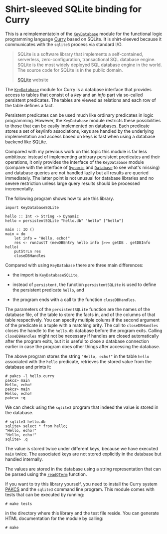 Shirt-sleeved SQLite binding for Curry
======================================

This is a reimplementatoin of the [`KeyDatabase`] module for the
functional logic programming language [Curry] based on SQLite. It is
shirt-sleeved because it communicates with the `sqlite3` process via
standard I/O.

[Curry]: http://www.curry-language.org/
[`KeyDatabase`]: http://www.informatik.uni-kiel.de/~pakcs/lib/CDOC/KeyDatabase.html
[SQLite]: http://sqlite.org

> SQLite is a software library that implements a self-contained,
> serverless, zero-configuration, transactional SQL database
> engine. SQLite is the most widely deployed SQL database engine in the
> world. The source code for SQLite is in the public domain.
>
> [SQLite] website

The [`KeyDatabase`] module for Curry is a database interface that
provides access to tables that consist of a _key_ and an _info_ part
via so-called persistent predicates. The tables are viewed as
relations and each row of the table defines a fact.

Persistent predicates can be used much like ordinary predicates in
logic programming. However, the `KeyDatabase` module restricts these
possibilities to those that can be easily implemented on
databases. Each predicate stores a set of key/info associations, keys
are handled by the underlying implementation and access based on keys
is fast when using a database backend like SQLite.

Compared with my previous work on this topic this module is far less
ambitious: instead of implementing arbitrary persistent predicates and
their operations, it only provides the interface of the `KeyDatabase`
module (compare with the interface of [`Dynamic`] and [`Database`] to
see what's missing) and database queries are not handled lazily but
all results are queried immediately. The latter point is not unusual
for database libraries and no severe restriction unless large query
results should be processed incrementally.

[`Dynamic`]: http://www.informatik.uni-kiel.de/~pakcs/lib/CDOC/Dynamic.html
[`Database`]: http://www.informatik.uni-kiel.de/~pakcs/lib/CDOC/Database.html

The following program shows how to use this library.

    import KeyDatabaseSQLite
    
    hello :: Int -> String -> Dynamic
    hello = persistentSQLite "hello.db" "hello" ["hello"]
    
    main :: IO ()
    main = do
        let info = "Hello, echo!"
        res <- runJustT (newDBEntry hello info |>>= getDB . getDBInfo hello)
        putStrLn res
        closeDBHandles

Compared with using `KeyDatabase` there are three main differences:

  * the import is `KeyDatabaseSQLite`,

  * instead of `persistent`, the function `persistentSQLite` is used
    to define the persistent predicate `hello`, and

  * the program ends with a call to the function `closeDBHandles`.

The parameters of the `persistentSQLite` function are the names of the
database file, of the table to store the facts in, and of the columns
of that table respectively. You can specify multiple colums if the
second argument of the predicate is a tuple with a matching arity. The
call to `closeDBHandles` closes the handle to the `hello.db` database
before the program exits. Calling `closeDBHandles` might not be
necessary if handles are closed automatically after the program exits,
but it is useful to close a database connection earlier in case the
program does other things after accessing the database.

The above program stores the string `"Hello, echo!"` in the table
`hello` associated with the `hello` predicate, retrieves the stored
value from the database and prints it:

    # pakcs -l hello.curry
    pakcs> main
    Hello, echo!
    pakcs> main
    Hello, echo!
    pakcs> :q

We can check using the `sqlite3` program that indeed the value is
stored in the database.

    # sqlite3 hello.db
    sqlite> select * from hello;
    "Hello, echo!"
    "Hello, echo!"
    sqlite> .q

The value is stored twice under different keys, because we have
executed `main` twice. The associated keys are not stored explicitly
in the database but handled internally.

The values are stored in the database using a string representation
that can be parsed using the [`readQTerm`] function.

[`readQTerm`]: http://www.informatik.uni-kiel.de/~pakcs/lib/CDOC/ReadShowTerm.html#readQTerm

If you want to try this library yourself, you need to install the
Curry system [PAKCS] and the `sqlite3` command line program. This
module comes with tests that can be executed by running:

    # make tests

in the directory where this library and the test file reside. You can
generate HTML documentation for the module by calling:

    # make

[PAKCS]: http://www.informatik.uni-kiel.de/~pakcs/download/
